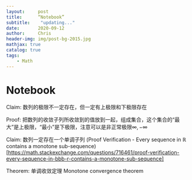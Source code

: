 ```yaml
---
layout:     post
title:      “Notebook”
subtitle:    "updating..."
date:       2020-09-12
author:     Chris
header-img: img/post-bg-2015.jpg
mathjax: true
catalog: true
tags:
    - Math
---
```


# Notebook

Claim: 数列的极限不一定存在，但一定有上极限和下极限存在

Proof: 把数列的收敛子列所收敛到的值放到一起，组成集合，这个集合的“最大”是上极限，“最小”是下极限，注意可以是非正常极限$\infty, -\infty$

Claim: 数列一定存在一个单调子列 (Proof Verification - Every sequence in ℝ contains a monotone sub-sequence)[https://math.stackexchange.com/questions/716461/proof-verification-every-sequence-in-bbb-r-contains-a-monotone-sub-sequence]

Theorem: 单调收敛定理 Monotone convergence theorem

